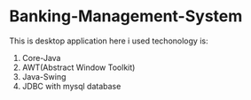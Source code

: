 # Banking-Management-System

This is desktop application here i used techonology is:
1. Core-Java
2. AWT(Abstract Window Toolkit)
3. Java-Swing
4. JDBC with mysql database
